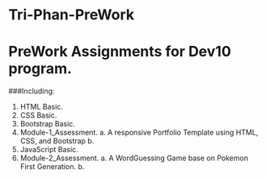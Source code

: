 # Tri-Phan-PreWork

# PreWork Assignments for Dev10 program.
###Including:
1.  HTML Basic.
2.  CSS Basic.
3.  Bootstrap Basic.
4.  Module-1_Assessment.
    a.  A responsive Portfolio Template using HTML, CSS, and Bootstrap
    b.  
5.  JavaScript Basic.
6.  Module-2_Assessment.
    a.  A WordGuessing Game base on Pokemon First Generation.
    b.  
